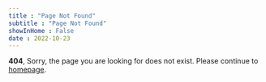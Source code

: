 ```yaml
---
title : "Page Not Found"
subtitle : "Page Not Found"
showInHome : False
date : 2022-10-23
---
```

            
**404**, Sorry, the page you are looking for does not exist. Please continue to [homepage](/).
